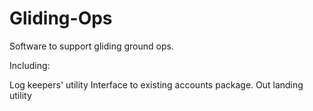 # Gliding-Ops
Software to support gliding ground ops.

Including:

Log keepers' utility
Interface to existing accounts package.
Out landing utility
